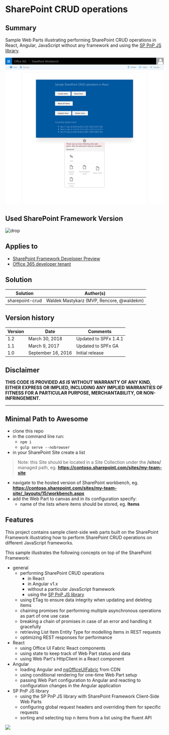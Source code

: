 # SharePoint CRUD operations

## Summary

Sample Web Parts illustrating performing SharePoint CRUD operations in React, Angular, JavaScript without any framework and using the [SP PnP JS library](https://github.com/OfficeDev/PnP-JS-Core).

![Sample To do SharePoint Framework Client-Side Web Part built using Angular and ngOfficeUIFabric](./assets/preview.png)

## Used SharePoint Framework Version 
![drop](https://img.shields.io/badge/drop-1.4.1-green.svg)

## Applies to

* [SharePoint Framework Developer Preview](http://dev.office.com/sharepoint/docs/spfx/sharepoint-framework-overview)
* [Office 365 developer tenant](http://dev.office.com/sharepoint/docs/spfx/set-up-your-developer-tenant)

## Solution

Solution|Author(s)
--------|---------
sharepoint-crud|Waldek Mastykarz (MVP, Rencore, @waldekm)

## Version history

Version|Date|Comments
-------|----|--------
1.2|March 30, 2018|Updated to SPFx 1.4.1
1.1|March 9, 2017|Updated to SPFx GA
1.0|September 16, 2016|Initial release

## Disclaimer
**THIS CODE IS PROVIDED *AS IS* WITHOUT WARRANTY OF ANY KIND, EITHER EXPRESS OR IMPLIED, INCLUDING ANY IMPLIED WARRANTIES OF FITNESS FOR A PARTICULAR PURPOSE, MERCHANTABILITY, OR NON-INFRINGEMENT.**

---

## Minimal Path to Awesome

- clone this repo
- in the command line run:
  - `npm i`
  - `gulp serve --nobrowser`
- in your SharePoint Site create a list

> Note: this Site should be located in a Site Collection under the **/sites/** managed path, eg. **https://contoso.sharepoint.com/sites/my-team-site**

- navigate to the hosted version of SharePoint workbench, eg. **https://contoso.sharepoint.com/sites/my-team-site/_layouts/15/workbench.aspx**
- add the Web Part to canvas and in its configuration specify:
  - name of the lists where items should be stored, eg. **Items**

## Features

This project contains sample client-side web parts built on the SharePoint Framework illustrating how to perform SharePoint CRUD operations on different JavaScript frameworks.

This sample illustrates the following concepts on top of the SharePoint Framework:

- general
  - performing SharePoint CRUD operations
    - in React
    - in Angular v1.x
    - without a particular JavaScript framework
    - using the [SP PnP JS library](https://github.com/OfficeDev/PnP-JS-Core)
  - using ETag to ensure data integrity when updating and deleting items
  - chaining promises for performing multiple asynchronous operations as part of one use case
  - breaking a chain of promises in case of an error and handling it gracefully
  - retrieving List Item Entity Type for modelling items in REST requests
  - optimizing REST responses for performance
- React
  - using Office UI Fabric React components
  - using state to keep track of Web Part status and data
  - using Web Part's HttpClient in a React component
- Angular
  - loading Angular and [ngOfficeUIFabric](http://ngofficeuifabric.com) from CDN
  - using conditional rendering for one-time Web Part setup
  - passing Web Part configuration to Angular and reacting to configuration changes in the Angular application
- SP PnP JS library
  - using the SP PnP JS library with SharePoint Framework Client-Side Web Parts
  - configuring global request headers and overriding them for specific requests
  - sorting and selecting top n items from a list using the fluent API

<img src="https://telemetry.sharepointpnp.com/sp-dev-fx-webparts/samples/sharepoint-crud" />
